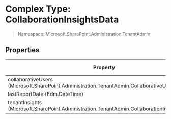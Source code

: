 # Complex Type: CollaborationInsightsData

> Namespace: Microsoft.SharePoint.Administration.TenantAdmin

## Properties

Property | SPO | SP 2019 | SP 2016 | SP 2013
----------|:---:|:-------:|:-------:|:-------:
collaborativeUsers (Microsoft.SharePoint.Administration.TenantAdmin.CollaborativeUsers) | ✅ | ❌ | ❌ | ❌
lastReportDate (Edm.DateTime) | ✅ | ❌ | ❌ | ❌
tenantInsights (Microsoft.SharePoint.Administration.TenantAdmin.CollaborationInsightsCounts) | ✅ | ❌ | ❌ | ❌